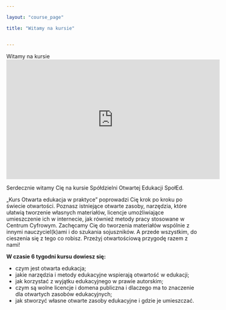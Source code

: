 ```yaml
---

layout: "course_page"

title: "Witamy na kursie"


---
```

<div class="text-center screen-title">
Witamy na kursie
</div>

<div class="row">
  <div class="col-md-12 col-xs-12">
   <div class="embed-responsive embed-responsive-16by9"> 
   <iframe width="560" height="315" src="https://www.youtube.com/embed/siv-zvHW-0Q" frameborder="0" allow="autoplay; encrypted-media" allowfullscreen></iframe></div></div>
</div>

<div class="screen-content">
  <p>Serdecznie witamy Cię na kursie Spółdzielni Otwartej Edukacji SpołEd.</p> 
<p>&bdquo;Kurs Otwarta edukacja w praktyce&rdquo; poprowadzi Cię krok po kroku po świecie otwartości. Poznasz istniejące otwarte zasoby, narzędzia, które ułatwią tworzenie własnych materiałów, licencje umożliwiające umieszczenie ich w internecie, jak również metody pracy stosowane w Centrum Cyfrowym. Zachęcamy Cię do tworzenia materiałów wspólnie z innymi nauczyciel(k)ami i do szukania sojuszników. A przede wszystkim, do cieszenia się z tego co robisz. Przeżyj otwartościową przygodę razem z nami! </p>

</div>  

<div class="screen-content">

<strong>W czasie 6 tygodni kursu dowiesz się:</strong>
<ul>
  <li class="bullet">czym jest otwarta edukacja;</li>
<li class="bullet">jakie narzędzia i metody edukacyjne wspierają otwartość w edukacji;</li>
<li class="bullet">jak korzystać z wyjątku edukacyjnego w prawie autorskim;</li>
<li class="bullet">czym są wolne licencje i domena publiczna i dlaczego ma to znaczenie dla otwartych zasobów edukacyjnych;</li>
<li class="bullet">jak stworzyć własne otwarte zasoby edukacyjne i gdzie je umieszczać.</li>
 </ul>
</div> 
